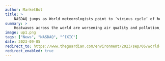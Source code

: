 ```yaml
---
author: MarketBot
title: >
    NASDAQ jumps as World meteorologists point to ‘vicious cycle’ of heatwaves and air pollution
summary: >
    Heatwaves across the world are worsening air quality and pollution, scientists have said.
image: up1.png
tags: ["News", "NASDAQ", "^IXIC"]
date: 2023-09-05
redirect_to: https://www.theguardian.com/environment/2023/sep/06/world-meteorologists-point-to-vicious-cycle-of-heatwaves-and-air-pollution
redirect_enabled: true
---
```

